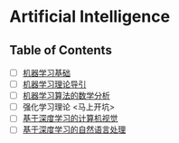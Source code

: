 # Artificial Intelligence

## Table of Contents

- [ ] [机器学习基础](./ML%20Basis/index.md)
- [ ] [机器学习理论导引](./ML%20Theory/index.md)
- [ ] [机器学习算法的数学分析](./Math%20Analysis/index.md)
- [ ] 强化学习理论 <马上开坑>
- [ ] [基于深度学习的计算机视觉](./CS231N/index.md)
- [ ] [基于深度学习的自然语言处理](./CS224N/index.md)
